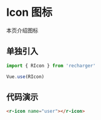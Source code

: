 # Icon 图标
本页介绍图标

## 单独引入
```JavaScript
import { RIcon } from 'recharger'

Vue.use(RIcon)
```
## 代码演示
```Html
<r-icon name="user"></r-icon>
```